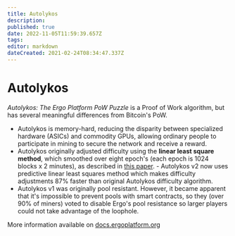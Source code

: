 ```yaml
---
title: Autolykos
description: 
published: true
date: 2022-11-05T11:59:39.657Z
tags: 
editor: markdown
dateCreated: 2021-02-24T08:34:47.337Z
---
```


# Autolykos


*Autolykos: The Ergo Platform PoW Puzzle* is a Proof of Work algorithm, but has several meaningful differences from Bitcoin's PoW. 

- Autolykos is memory-hard, reducing the disparity between specialized hardware (ASICs) and commodity GPUs, allowing ordinary people to participate in mining to secure the network and receive a reward.
- Autolykos originally adjusted difficulty using the **linear least square method**, which smoothed over eight epoch's (each epoch is 1024 blocks x 2 minutes), as described in [this paper](https://eprint.iacr.org/2017/731.pdf).     - Autolykos v2 now uses predictive linear least squares method which makes difficulty adjustments 87% faster than original Autolykos difficulty algorithm. 
- Autolykos v1 was originally pool resistant. However, it became apparent that it's impossible to prevent pools with smart contracts, so they (over 90% of miners) voted to disable Ergo's pool resistance so larger players could not take advantage of the loophole. 

More information available on [docs.ergoplatform.org](https://docs.ergoplatform.com/mining/autolykos/)
